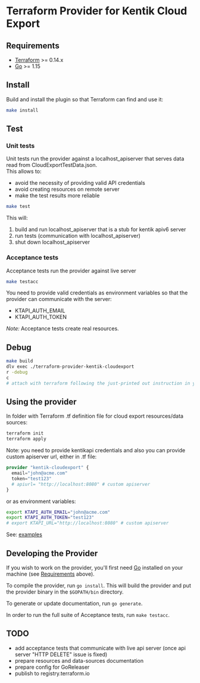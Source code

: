 # Terraform Provider for Kentik Cloud Export

## Requirements

- [Terraform](https://www.terraform.io/downloads.html) >= 0.14.x
- [Go](https://golang.org/doc/install) >= 1.15

## Install

Build and install the plugin so that Terraform can find and use it:

```bash
make install
```

## Test

### Unit tests

Unit tests run the provider against a localhost_apiserver that serves data read from CloudExportTestData.json.  
This allows to:
- avoid the necessity of providing valid API credentials
- avoid creating resources on remote server
- make the test results more reliable

```bash
make test
```

This will:
1. build and run localhost_apiserver that is a stub for kentik apiv6 server
1. run tests (communication with localhost_apiserver)
1. shut down localhost_apiserver


### Acceptance tests

Acceptance tests run the provider against live server

```bash
make testacc
```

You need to provide valid credentials as environment variables so that the provider can communicate with the server:
- KTAPI_AUTH_EMAIL
- KTAPI_AUTH_TOKEN

*Note:* Acceptance tests create real resources.

## Debug

```bash
make build
dlv exec ./terraform-provider-kentik-cloudexport
r -debug
c
# attach with terraform following the just-printed out instruction in your terminal
```

## Using the provider

In folder with Terraform .tf definition file for cloud export resources/data sources:

```bash
terraform init
terraform apply
```

Note: you need to provide kentikapi credentials and also you can provide custom apiserver url, either in .tf file:
```terraform
provider "kentik-cloudexport" {
  email="john@acme.com"
  token="test123"
  # apiurl= "http://localhost:8080" # custom apiserver
}
```

or as environment variables:

```bash
export KTAPI_AUTH_EMAIL="john@acme.com"
export KTAPI_AUTH_TOKEN="test123"
# export KTAPI_URL="http://localhost:8080" # custom apiserver
```

See: [examples](./examples/)  

## Developing the Provider

If you wish to work on the provider, you'll first need [Go](http://www.golang.org) installed on your machine (see [Requirements](#requirements) above).

To compile the provider, run `go install`. This will build the provider and put the provider binary in the `$GOPATH/bin` directory.

To generate or update documentation, run `go generate`.

In order to run the full suite of Acceptance tests, run `make testacc`.


## TODO

- add acceptance tests that communicate with live api server (once api server "HTTP DELETE" issue is fixed)
- prepare resources and data-sources documentation
- prepare config for GoReleaser
- publish to registry.terraform.io
